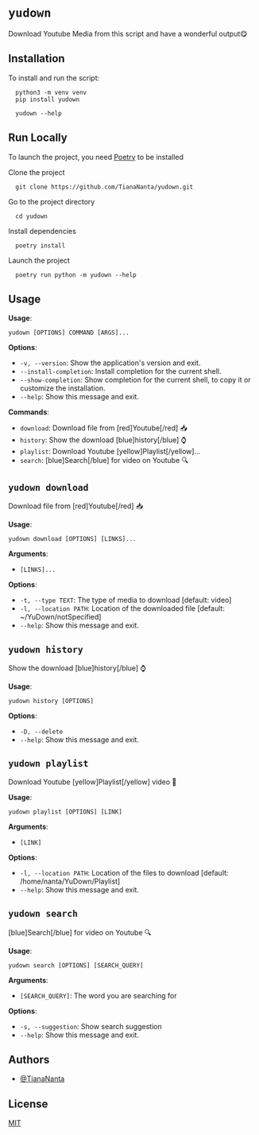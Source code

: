 # `yudown`

Download Youtube Media from this script and have a wonderful output😋

## Installation

To install and run the script:

```console
  python3 -m venv venv
  pip install yudown

  yudown --help
```

## Run Locally

To launch the project, you need [Poetry](https://python-poetry.org) to be installed

Clone the project

```console
  git clone https://github.com/TianaNanta/yudown.git
```

Go to the project directory

```console
  cd yudown
```

Install dependencies

```console
  poetry install
```

Launch the project

```console
  poetry run python -m yudown --help
```

## Usage

**Usage**:

```console
yudown [OPTIONS] COMMAND [ARGS]...
```

**Options**:

* `-v, --version`: Show the application's version and exit.
* `--install-completion`: Install completion for the current shell.
* `--show-completion`: Show completion for the current shell, to copy it or customize the installation.
* `--help`: Show this message and exit.

**Commands**:

* `download`: Download file from [red]Youtube[/red] 📥
* `history`: Show the download [blue]history[/blue] ⌚️
* `playlist`: Download Youtube [yellow]Playlist[/yellow]...
* `search`: [blue]Search[/blue] for video on Youtube 🔍

## `yudown download`

Download file from [red]Youtube[/red] 📥

**Usage**:

```console
yudown download [OPTIONS] [LINKS]...
```

**Arguments**:

* `[LINKS]...`

**Options**:

* `-t, --type TEXT`: The type of media to download  [default: video]
* `-l, --location PATH`: Location of the downloaded file  [default: ~/YuDown/notSpecified]
* `--help`: Show this message and exit.

## `yudown history`

Show the download [blue]history[/blue] ⌚️

**Usage**:

```console
yudown history [OPTIONS]
```

**Options**:

* `-D, --delete`
* `--help`: Show this message and exit.

## `yudown playlist`

Download Youtube [yellow]Playlist[/yellow] video 📼

**Usage**:

```console
yudown playlist [OPTIONS] [LINK]
```

**Arguments**:

* `[LINK]`

**Options**:

* `-l, --location PATH`: Location of the files to download  [default: /home/nanta/YuDown/Playlist]
* `--help`: Show this message and exit.

## `yudown search`

[blue]Search[/blue] for video on Youtube 🔍

**Usage**:

```console
yudown search [OPTIONS] [SEARCH_QUERY]
```

**Arguments**:

* `[SEARCH_QUERY]`: The word you are searching for

**Options**:

* `-s, --suggestion`: Show search suggestion
* `--help`: Show this message and exit.

## Authors

* [@TianaNanta](https://www.github.com/TianaNanta)

## License

[MIT](https://choosealicense.com/licenses/mit/)
